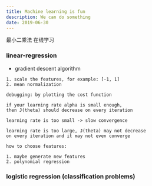 ```yaml
---
title: Machine learning is fun
description: We can do something
date: 2019-06-30
---
```


最小二乘法
在线学习

### linear-regression

* gradient descent algorithm

```
1. scale the features, for example: [-1, 1]
2. mean normalization
```

```
debugging: by plotting the cost function

if your learning rate alpha is small enough,
then J(theta) should decrease on every iteration

learning rate is too small -> slow convergence

learning rate is too large, J(theta) may not decrease
on every iteration and it may not even converge
```

```
how to choose features:

1. maybe generate new features
2. polynomial regression
```

### logistic regression (classification problems)

